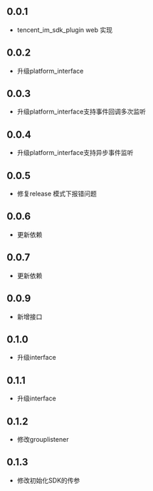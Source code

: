 ## 0.0.1

* tencent_im_sdk_plugin web 实现

## 0.0.2

* 升级platform_interface

## 0.0.3

* 升级platform_interface支持事件回调多次监听

## 0.0.4
* 升级platform_interface支持异步事件监听

## 0.0.5
* 修复release 模式下报错问题

## 0.0.6
* 更新依赖

## 0.0.7
* 更新依赖

## 0.0.9
* 新增接口

## 0.1.0
* 升级interface

## 0.1.1
* 升级interface

## 0.1.2
* 修改grouplistener

## 0.1.3
* 修改初始化SDK的传参